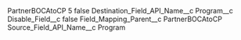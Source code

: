 <?xml version="1.0" encoding="UTF-8"?>
<CustomMetadata xmlns="http://soap.sforce.com/2006/04/metadata" xmlns:xsi="http://www.w3.org/2001/XMLSchema-instance" xmlns:xsd="http://www.w3.org/2001/XMLSchema">
    <label>PartnerBOCAtoCP 5</label>
    <protected>false</protected>
    <values>
        <field>Destination_Field_API_Name__c</field>
        <value xsi:type="xsd:string">Program__c</value>
    </values>
    <values>
        <field>Disable_Field__c</field>
        <value xsi:type="xsd:boolean">false</value>
    </values>
    <values>
        <field>Field_Mapping_Parent__c</field>
        <value xsi:type="xsd:string">PartnerBOCAtoCP</value>
    </values>
    <values>
        <field>Source_Field_API_Name__c</field>
        <value xsi:type="xsd:string">Program</value>
    </values>
</CustomMetadata>
